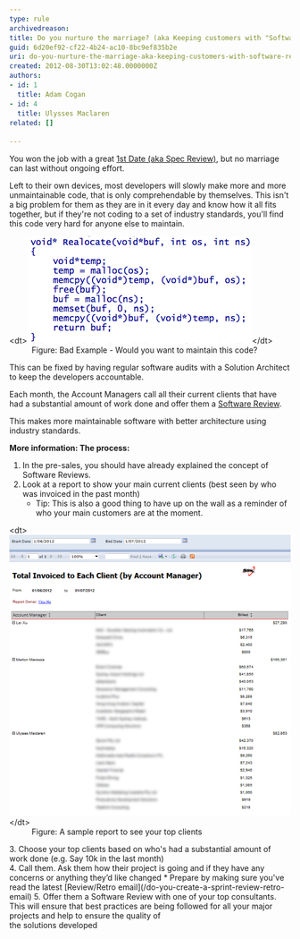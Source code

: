 ```yaml
---
type: rule
archivedreason: 
title: Do you nurture the marriage? (aka Keeping customers with "Software Reviews")
guid: 6d20ef92-cf22-4b24-ac10-8bc9ef835b2e
uri: do-you-nurture-the-marriage-aka-keeping-customers-with-software-reviews
created: 2012-08-30T13:02:48.0000000Z
authors:
- id: 1
  title: Adam Cogan
- id: 4
  title: Ulysses Maclaren
related: []

---
```


You won the job with a great [1st Date (aka Spec Review)](/Pages/Ensure-an-excellent-1st-date.aspx), but no marriage can last without ongoing effort.

<!--endintro-->

Left to their own devices, most developers will slowly make more and more unmaintainable code, that is only comprehendable by themselves.                 This isn't a big problem for them as they are in it every day and know how it all fits together, but if they're not coding to a set of industry                  standards, you'll find this code very hard for anyone else to maintain.
<dl class="badImage">&lt;dt&gt;<img alt="Unmaintainable software" src="BadCode.png">&lt;/dt&gt;
                <dd>Figure: Bad Example - Would you want to maintain this code?</dd>
                </dl>
This can be fixed by having regular software audits with a Solution Architect to keep the developers accountable.

Each month, the Account Managers call all their current clients that have had a substantial amount of work done and offer                      them a [Software Review](/do-you-conduct-an-architecture-review-after-every-sprint).

This makes more maintainable software with better architecture using industry standards.


**More information: The process:**

1. In the pre-sales, you should have already explained the concept of Software Reviews.
2. Look at a report to show your main current clients (best seen by who was invoiced in the past month)
    * Tip: This is also a good thing to have up on the wall as a reminder of who your main customers are at the moment.

<dl class="image">&lt;dt&gt;<img alt="Top Clients" src="TotalInvoicedReport.jpg" style="width:600px;">&lt;/dt&gt;
                        <dd>Figure: A sample report to see your top clients</dd>
                        </dl>
3. Choose your top clients based on who's had a substantial amount of work done (e.g. Say 10k in the last month)<br>
4. Call them. Ask them how their project is going and if they have any concerns or anything they’d like changed
    * Prepare by making sure you've read the latest [Review/Retro email](/do-you-create-a-sprint-review-retro-email)
5. Offer them a Software Review with one of your top consultants. <br>                        This will ensure that best practices are being followed for all your major projects and help to ensure the quality of <br>                        the solutions developed
